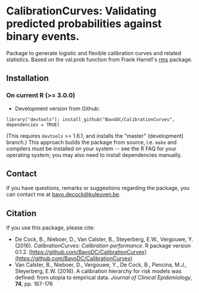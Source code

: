 CalibrationCurves: Validating predicted probabilities against binary events.
====
Package to generate logistic and flexible calibration curves and related statistics. Based on the val.prob function from Frank Harrell's [rms](https://cran.r-project.org/web/packages/rms/index.html) package.

## Installation

### On current R (>= 3.0.0)
* Development version from Github:

```
library("devtools"); install_github("BavoDC/CalibrationCurves", dependencies = TRUE)
```

(This requires `devtools` >= 1.6.1, and installs the "master" (development) branch.)
This approach builds the package from source, i.e. `make` and compilers must be installed on your system -- see the R FAQ for your operating system; you may also need to install dependencies manually.

## Contact
If you have questions, remarks or suggestions regarding the package, you can contact me at [bavo.decock@kuleuven.be](mailto:bavo.decock@kuleuven.be).

## Citation
If you use this package, please cite:

- De Cock, B., Nieboer, D., Van Calster, B., Steyerberg, E.W., Vergouwe, Y. (2016). _CalibrationCurves: Calibration performance_. R package version 0.1.2. [https://github.com/BavoDC/CalibrationCurves](https://github.com/BavoDC/CalibrationCurves)
- Van Calster, B., Nieboer, D., Vergouwe, Y., De Cock, B., Pencina, M.J., Steyerberg, E.W. (2016). A calibration hierarchy for risk models was defined: from utopia to empirical data. _Journal of Clinical Epidemiology_, __74__, pp. 167-176
